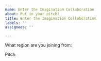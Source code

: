 ```yaml
---
name: Enter the Imagination Collaboration
about: Put in your pitch!
title: Enter the Imagination Collaboration
labels: ''
assignees: ''

---
```


What region are you joining from: 

Pitch:
